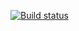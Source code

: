 [![Build status](https://ci.appveyor.com/api/projects/status/62nfy775tfp0ix3x?svg=true)](https://ci.appveyor.com/project/Kitsune785/dz-2-3-1-patterns)